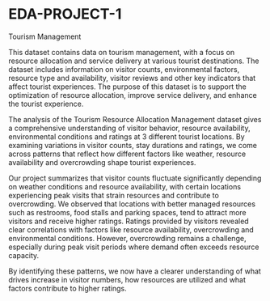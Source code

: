 # EDA-PROJECT-1
Tourism Management

This dataset contains data on tourism management, with a focus on resource allocation and service delivery at various tourist destinations. The dataset includes information on visitor counts, environmental factors, resource type and availability, visitor reviews and other key indicators that affect tourist experiences. The purpose of this dataset is to support the optimization of resource allocation, improve service delivery, and enhance the tourist experience.

The analysis of the Tourism Resource Allocation Management dataset gives a comprehensive understanding of visitor behavior, resource availability, environmental conditions and ratings at 3 different tourist locations. By examining variations in visitor counts, stay durations and ratings, we come across patterns that reflect how different factors like weather, resource availability and overcrowding shape tourist experiences.

Our project summarizes that visitor counts fluctuate significantly depending on weather conditions and resource availability, with certain locations experiencing peak visits that strain resources and contribute to overcrowding. We observed that locations with better managed resources such as restrooms, food stalls and parking spaces, tend to attract more visitors and receive higher ratings. Ratings provided by visitors revealed clear correlations with factors like resource availability, overcrowding and environmental conditions. However, overcrowding remains a challenge, especially during peak visit periods where demand often exceeds resource capacity. 

By identifying these patterns, we now have a clearer understanding of what drives increase in visitor numbers, how resources are utilized and what factors contribute to higher ratings. 
